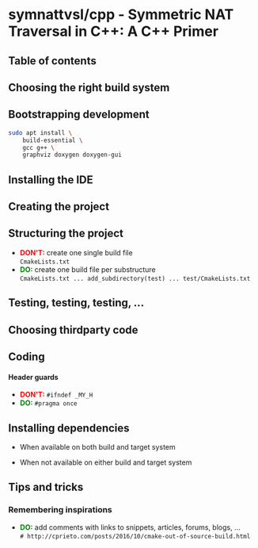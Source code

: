 <style>
.dont {
  visibility: hidden;
}
.dont:after {
  visibility: visible;
  content: 'DON\'T:';
  color: red;
  font-weight: bold;
}
.do {
  visibility: hidden;
}
.do:after {
  visibility: visible;
  content: 'DO:';
  color: green;
  font-weight: bold;
}
</style>

# symnattvsl/cpp - Symmetric NAT Traversal in C++: A C++ Primer

## Table of contents

## Choosing the right build system

## Bootstrapping development

```bash
sudo apt install \
    build-essential \
    gcc g++ \
    graphviz doxygen doxygen-gui
```

## Installing the IDE

## Creating the project

## Structuring the project

- <span class="dont"></span> create one single build file</br>
  `CmakeLists.txt`
- <span class="do"></span> create one build file per substructure</br>
  `CmakeLists.txt ... add_subdirectory(test) ... test/CmakeLists.txt`

## Testing, testing, testing, ...

## Choosing thirdparty code

## Coding

#### Header guards

- <span class="dont"></span> `#ifndef _MY_H`
- <span class="do"></span> `#pragma once`

## Installing dependencies

- When available on both build and target system

- When not available on either build and target system

## Tips and tricks

### Remembering inspirations
- <span class="do"></span> add comments with links to snippets, articles, forums, blogs, ...</br>
  `# http://cprieto.com/posts/2016/10/cmake-out-of-source-build.html`
